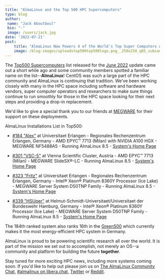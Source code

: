 ```yaml
---
title: "AlmaLinux and the Top 500 HPC Supercomputers"
type: blog
author: 
 name: "Jack Aboutboul"
 bio: "-"
 image: /users/jack.jpg
date: '2022-07-21'
post:
    title: "AlmaLinux Now Powers 4 of the World's Top Super Computers with More Coming!"
    image: /blog-images/uploadstop500top500logo.png__250x250_q85_subsampling-2.png
---
```


The [Top500 Supercomputers](https://top500.org/) list released for the [June 2022](https://www.top500.org/lists/top500/2022/06/) update came out a short while ago and some community members spotted a familiar name on the list--**AlmaLinux**! CentOS was such a large part of the HPC community and AlmaLinux is continuing that tradition. We've been working closely with many in the HPC space including software and hardware vendors, super computer operators and researchers to make sure things continue to run smoothly for those in the HPC space looking for their next steps and providing a drop-in replacement.

We'd like to give a special thank you to our friends at [MEGWARE](https://www.megware.com/en) for their support on these deployments.

AlmaLinux Installations List in Top500:

- [#184 "Alex"](https://www.top500.org/system/180075/) at Universitaet Erlangen - Regionales Rechenzentrum Erlangen, Germany - AMD EPYC™ 7713 (Milan) with NVIDIA A100 HGX - MEGWARE NF5488A5 - Running AlmaLinux 8.5 - [System's Home Page](https://hpc.fau.de/systems-services/systems-documentation-instructions/clusters/alex-cluster)

- [#301 "VSC-5"](https://www.top500.org/system/180056/) at Vienna Scientific Cluster, Austria - AMD EPYC™ 7713 (Milan) - MEGWARE SlideSX®-LC - Running AlmaLinux 8.5 - [System's Home Page](https://vsc.ac.at/home/)

- [#323 "Fritz"](https://www.top500.org/system/180074/) at Universitaet Erlangen - Regionales Rechenzentrum Erlangen, Germany - Intel® Xeon® Platinum 8360Y Processor (Ice Lake) - MEGWARE Server System D50TNP Family - Running AlmaLinux 8.5 - [System's Home Page](https://hpc.fau.de/systems-services/systems-documentation-instructions/clusters/fritz-cluster)

- [#339 "HSUper"](https://www.top500.org/system/180076/) at Helmut-Schmidt-Universitaet/Universitaet der Bundeswehr Hamburg, Germany - Intel® Xeon® Platinum 8360Y Processor (Ice Lake) - MEGWARE Server System D50TNP Family - Running AlmaLinux 8.5 - [System's Home Page](https://www.hsu-hh.de/hpc/en/)

The 184th ranked system also ranks 16th in the [Green500](https://www.top500.org/lists/green500/) which currently makes it the most energy-efficient HPC system in Germany.

AlmaLinux is proud to be powering scientific research all over the world. It is part of the mission we set out to accomplish, not merely an OS--a community and platform for building the future **together**.

Stay tuned for more exciting HPC news, including more systems coming soon. If you'd like to help out please join us on [The AlmaLinux Community Chat](https://chat.almalinux.org/), [#almalinux on libera.chat](irc://irc.libera.chat/almalinux), [Twitter](https://twitter.com/almalinux) or [Reddit](https://reddit.com/r/almalinux).
